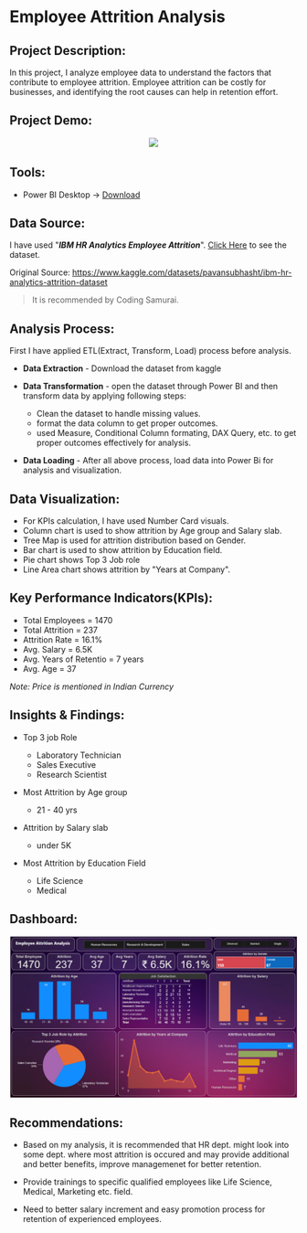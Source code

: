 # Employee Attrition Analysis 

## Project Description:
In this project, I analyze employee data to understand the factors that contribute to employee attrition. Employee attrition can be costly for 
businesses, and identifying the root causes can help in retention effort.

## Project Demo:

<p align="center">
<img src="./images/Employee_Attrition_Analysis.gif" >
</p>

## Tools:

-  Power BI Desktop -> [Download](https://powerbi.microsoft.com/en-in/desktop/)

## Data Source:

I have used "***IBM HR Analytics Employee Attrition***". [Click Here](./HR-Employee-Attrition.csv) to see the dataset.

Original Source: https://www.kaggle.com/datasets/pavansubhasht/ibm-hr-analytics-attrition-dataset

> It is recommended by Coding Samurai.

## Analysis Process:

First I have applied ETL(Extract, Transform, Load) process before analysis.

- **Data Extraction** - Download the dataset from 
kaggle
- **Data Transformation** - open the dataset through Power BI and then transform data by applying following steps:
    + Clean the dataset to handle missing values.
    + format the data column to get proper outcomes.
    + used Measure, Conditional Column formating, DAX Query, etc. to get proper outcomes effectively for analysis. 

- **Data Loading** - After all above process, load data into Power Bi for analysis and visualization.

## Data Visualization:

- For KPIs calculation, I have used Number Card visuals.
- Column chart is used to show attrition by Age group and Salary slab.
- Tree Map is used for attrition distribution based on Gender.
- Bar chart is used to show attrition by Education field.
- Pie chart shows Top 3 Job role
- Line Area chart shows attrition by "Years at Company".

## Key Performance Indicators(KPIs):

- Total Employees = 1470
- Total Attrition = 237
- Attrition Rate = 16.1%
- Avg. Salary = 6.5K
- Avg. Years of Retentio = 7 years
- Avg. Age = 37

*Note: Price is mentioned in Indian Currency*

## Insights & Findings:

- Top 3 job Role
    + Laboratory Technician
    + Sales Executive
    + Research Scientist

- Most Attrition by Age group
    + 21 - 40 yrs

- Attrition by Salary slab 
    + under 5K

- Most Attrition by Education Field
    + Life Science
    + Medical


## Dashboard:

<p align="center">
<img src="./images/Employee_Attrition_Analysis.png" >
</p>

## Recommendations: 

- Based on my analysis, it is recommended that HR dept. might look into some dept. where most attrition is occured and may provide additional and better benefits, improve managemenet for better retention.

- Provide trainings to specific qualified employees like Life Science, Medical, Marketing etc. field.

- Need to better salary increment and easy promotion process for retention of experienced employees. 

